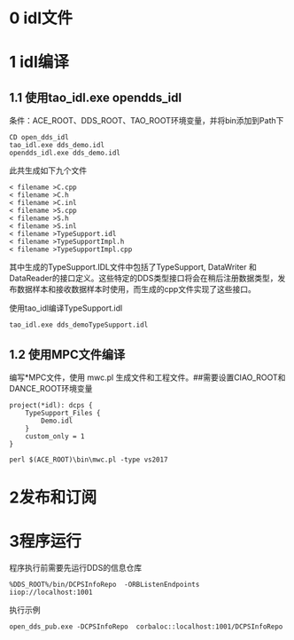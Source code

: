 

# 0 idl文件



# 1 idl编译

## 1.1 使用tao_idl.exe opendds_idl

条件：ACE_ROOT、DDS_ROOT、TAO_ROOT环境变量，并将bin添加到Path下

```
CD open_dds_idl
tao_idl.exe dds_demo.idl
opendds_idl.exe dds_demo.idl
```

此共生成如下九个文件

```
< filename >C.cpp
< filename >C.h
< filename >C.inl
< filename >S.cpp
< filename >S.h
< filename >S.inl
< filename >TypeSupport.idl
< filename >TypeSupportImpl.h
< filename >TypeSupportImpl.cpp
```

其中生成的TypeSupport.IDL文件中包括了TypeSupport, DataWriter 和DataReader的接口定义。这些特定的DDS类型接口将会在稍后注册数据类型，发布数据样本和接收数据样本时使用，而生成的cpp文件实现了这些接口。

使用tao_idl编译TypeSupport.idl

```
tao_idl.exe dds_demoTypeSupport.idl
```

## 1.2 使用MPC文件编译

编写*MPC文件，使用 mwc.pl 生成文件和工程文件。##需要设置CIAO_ROOT和DANCE_ROOT环境变量

```
project(*idl): dcps {
    TypeSupport_Files {
        Demo.idl
    }
    custom_only = 1
}
```

```
perl $(ACE_ROOT)\bin\mwc.pl -type vs2017
```

# 2发布和订阅

# 3程序运行

程序执行前需要先运行DDS的信息仓库

```
%DDS_ROOT%/bin/DCPSInfoRepo  -ORBListenEndpoints  iiop://localhost:1001
```

执行示例

```
open_dds_pub.exe -DCPSInfoRepo  corbaloc::localhost:1001/DCPSInfoRepo
```

